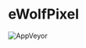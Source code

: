 # eWolfPixel
<img alt="AppVeyor" src="https://img.shields.io/appveyor/ci/ElectricWolfGames/eWolfPixel.svg">


